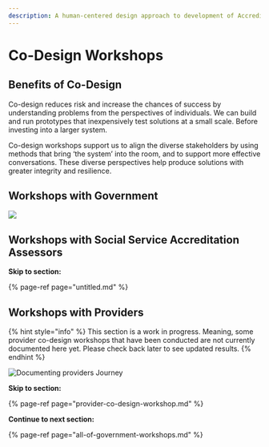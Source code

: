 ```yaml
---
description: A human-centered design approach to development of Accreditron
---
```


# Co-Design Workshops

## Benefits of Co-Design

Co-design reduces risk and increase the chances of success by understanding problems from the perspectives of individuals. We can build and run prototypes that inexpensively test solutions at a small scale. Before investing into a larger system.

Co-design workshops support us to align the diverse stakeholders by using methods that bring ‘the system’ into the room, and to support more effective conversations. These diverse perspectives help produce solutions with greater integrity and resilience.

## Workshops with Government



![](https://lh4.googleusercontent.com/QGrXygFX2fOuJLftOWdptNS0rF9RJL7UGV6imR0GnPfmfBuX4wsPNn_BEYBTdekB_mNK11-WmhHKJRY3FNRPfJUXdQ6IylB5DdZQaBJXewb_QrU1O3p2N7IptS2DHOJIWzyPCs7LXGQ)

## Workshops with Social Service Accreditation Assessors

**Skip to section:**

{% page-ref page="untitled.md" %}

## Workshops with Providers

{% hint style="info" %}
This section is a work in progress. Meaning, some provider co-design workshops that have been conducted are not currently documented here yet. Please check back later to see updated results.
{% endhint %}

![Documenting providers Journey](https://lh4.googleusercontent.com/MeZTON-tbWAFo1I3ZDbTDye5kyZ02LdClzgoAaLJ1vw9YEx0KV3ZsrQ7CWug-vxAjXDcks8g5flH-pcIThy9s1xRNctyKN-_bkO0fIMMKvTT9mv9LWtpjuHdtO74p28H59kmXDiZ_VQ)

**Skip to section:**

{% page-ref page="provider-co-design-workshop.md" %}





**Continue to next section:**

{% page-ref page="all-of-government-workshops.md" %}




